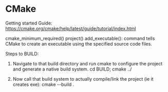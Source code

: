 # CMake

Getting started Guide:
https://cmake.org/cmake/help/latest/guide/tutorial/index.html




cmake_minimum_required()
project()
add_executable(): command tells CMake to create an executable using the specified source code files.




Steps to BUILD:
1. Navigate to that build directory and run cmake to configure the project and generate a native build system.
cd BUILD;
cmake ../

2. Now call that build system to actually compile/link the project (ie it creates exe):
cmake --build .


 
